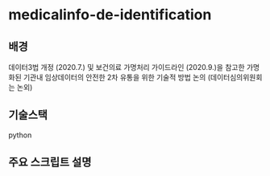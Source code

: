 # medicalinfo-de-identification

## 배경
데이터3법 개정 (2020.7.) 및 보건의료 가명처리 가이드라인 (2020.9.)을 참고한 가명화된 기관내 임상데이터의 안전한 2차 유통을 위한 기술적 방법 논의 (데이터심의위원회는 논외)

## 기술스택
python

## 주요 스크립트 설명

